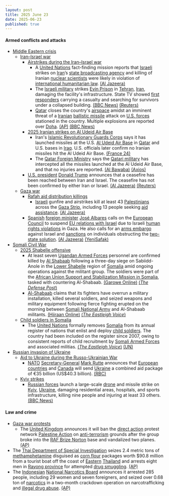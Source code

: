 ```yaml
---
layout: post
title: 2025 June 23
date: 2025-06-23
published: true
---
```



#### Armed conflicts and attacks

* [Middle Eastern crisis](https://en.wikipedia.org/wiki/Middle_Eastern_crisis_%282023-present%29 "Middle Eastern crisis (2023-present)")
  * [Iran–Israel war](https://en.wikipedia.org/wiki/Iran%E2%80%93Israel_war "Iran–Israel war")
    * [Airstrikes during the Iran–Israel war](https://en.wikipedia.org/wiki/List_of_attacks_during_the_Iran%E2%80%93Israel_war#Operation_Rising_Lion "List of attacks during the Iran–Israel war")
      * A [United Nations](https://en.wikipedia.org/wiki/United_Nations "United Nations") fact-finding mission reports that [Israeli](https://en.wikipedia.org/wiki/Israel "Israel") strikes on [Iran](https://en.wikipedia.org/wiki/Iran "Iran")’s [state broadcasting agency](https://en.wikipedia.org/wiki/Islamic_Republic_of_Iran_Broadcasting "Islamic Republic of Iran Broadcasting") and killing of Iranian [nuclear scientists](https://en.wikipedia.org/wiki/Nuclear_scientist "Nuclear scientist") were likely in violation of [international humanitarian law](https://en.wikipedia.org/wiki/International_humanitarian_law "International humanitarian law"). [(Al Jazeera)](https://aje.io/j5j5ww?update=3795089)
      * The [Israeli military](https://en.wikipedia.org/wiki/Israel_Defense_Forces "Israel Defense Forces") strikes [Evin Prison](https://en.wikipedia.org/wiki/Evin_Prison "Evin Prison") in [Tehran](https://en.wikipedia.org/wiki/Tehran "Tehran"), [Iran](https://en.wikipedia.org/wiki/Iran "Iran"), damaging the facility's infrastructure. State TV showed [first responders](https://en.wikipedia.org/wiki/First_responders "First responders") carrying a casualty and searching for survivors under a collapsed building. [(BBC News)](https://www.bbc.com/news/articles/cp8621gnknjo) [(Reuters)](https://www.reuters.com/world/middle-east/iran-weighs-retaliation-against-us-strikes-nuclear-sites-2025-06-23/)
      * [Qatar](https://en.wikipedia.org/wiki/Qatar "Qatar") closes the country's [airspace](https://en.wikipedia.org/wiki/Airspace "Airspace") amidst an imminent threat of a [Iranian](https://en.wikipedia.org/wiki/Islamic_Republic_of_Iran_Armed_Forces "Islamic Republic of Iran Armed Forces") [ballistic missile](https://en.wikipedia.org/wiki/Ballistic_missile "Ballistic missile") attack on [U.S. forces](https://en.wikipedia.org/wiki/United_States_Armed_Forces "United States Armed Forces") stationed in the country. Multiple explosions are reported over [Doha](https://en.wikipedia.org/wiki/Doha "Doha"). [(AP)](https://apnews.com/live/iran-israel-war-updates-6-23-2025) [(BBC News)](https://www.bbc.co.uk/news/live/cn7ze4vmk2pt)
    * [2025 Iranian strikes on Al Udeid Air Base](https://en.wikipedia.org/wiki/2025_Iranian_strikes_on_Al_Udeid_Air_Base "2025 Iranian strikes on Al Udeid Air Base")
      * Iran's [Islamic Revolutionary Guards Corps](https://en.wikipedia.org/wiki/Islamic_Revolutionary_Guards_Corps "Islamic Revolutionary Guards Corps") says it has launched missiles at the U.S. [Al Udeid Air Base](https://en.wikipedia.org/wiki/Al_Udeid_Air_Base "Al Udeid Air Base") in [Qatar](https://en.wikipedia.org/wiki/Qatar "Qatar") and U.S. bases in [Iraq](https://en.wikipedia.org/wiki/Iraq "Iraq"). U.S. officials later confirm no Iranian missiles hit the Al Udeid Air Base. [(France 24)](https://www.france24.com/en/middle-east/20250623-live-trump-says-strikes-on-iran-inflicted-monumental-damage-to-tehran-s-nuclear-program)
      * The [Qatar Foreign Ministry](https://en.wikipedia.org/wiki/Ministry_of_Foreign_Affairs_%28Qatar%29 "Ministry of Foreign Affairs (Qatar)") says the [Qatari military](https://en.wikipedia.org/wiki/Qatar_Armed_Forces "Qatar Armed Forces") has intercepted all the missiles launched at the Al Udeid Air Base, and that no injuries are reported. [(Al Bawaba)](https://www.albawaba.com/news/qatar-intercepts-iranian-missile-strike-1607353) [(Axios)](https://www.axios.com/2025/06/23/iran-retaliation-trump-israel-war)
    * [U.S. president](https://en.wikipedia.org/wiki/President_of_the_United_States "President of the United States") [Donald Trump](https://en.wikipedia.org/wiki/Donald_Trump "Donald Trump") announces that a ceasefire has been reached between Iran and Israel. The ceasefire has not been confirmed by either Iran or Israel. [(Al Jazeera)](https://aje.io/7jaly7) [(Reuters)](https://www.reuters.com/world/middle-east/trump-says-iran-israel-agree-ceasefire-2025-06-23/)
  * [Gaza war](https://en.wikipedia.org/wiki/Gaza_war "Gaza war")
    * [Rafah aid distribution killings](https://en.wikipedia.org/wiki/Rafah_aid_distribution_killings "Rafah aid distribution killings")
      * [Israeli](https://en.wikipedia.org/wiki/Israel_Defense_Forces "Israel Defense Forces") gunfire and airstrikes kill at least 43 [Palestinians](https://en.wikipedia.org/wiki/Palestinians "Palestinians") across the [Gaza Strip](https://en.wikipedia.org/wiki/Gaza_Strip "Gaza Strip"), including 13 people seeking [aid assistance](https://en.wikipedia.org/wiki/Humanitarian_aid_during_the_Gaza_war "Humanitarian aid during the Gaza war"). [(Al Jazeera)](https://www.aljazeera.com/news/2025/6/23/israel-kills-at-least-30-palestinians-in-gaza-including-aid-seekers)
    * [Spanish](https://en.wikipedia.org/wiki/Spain "Spain") [foreign minister](https://en.wikipedia.org/wiki/Ministry_of_Foreign_Affairs_%28Spain%29 "Ministry of Foreign Affairs (Spain)") [José Albares](https://en.wikipedia.org/wiki/Jos%C3%A9_Manuel_Albares "José Manuel Albares") calls on the [European Council](https://en.wikipedia.org/wiki/European_Council "European Council") to suspend [EU relations with Israel](https://en.wikipedia.org/wiki/Israel%E2%80%93European_Union_relations "Israel–European Union relations") due to Israeli [human rights violations](https://en.wikipedia.org/wiki/Human_rights_violation "Human rights violation") in Gaza. He also calls for an [arms embargo](https://en.wikipedia.org/wiki/Arms_embargo "Arms embargo") against Israel and [sanctions](https://en.wikipedia.org/wiki/International_sanctions "International sanctions") on individuals obstructing the [two-state solution](https://en.wikipedia.org/wiki/Two-state_solution "Two-state solution"). [(Al Jazeera)](https://aje.io/j5j5ww?update=3794000) [(YeniSafak)](https://www.yenisafak.com/en/news/spanish-foreign-minister-calls-for-suspension-of-eu-israel-association-agreement-arms-embargo-3703863)
* [Somali Civil War](https://en.wikipedia.org/wiki/Somali_Civil_War_%282009%E2%80%93present%29 "Somali Civil War (2009–present)")
  * [2025 Shabelle offensive](https://en.wikipedia.org/wiki/2025_Shabelle_offensive "2025 Shabelle offensive")
    * At least seven [Ugandan Armed Forces](https://en.wikipedia.org/wiki/Ugandan_Armed_Forces "Ugandan Armed Forces") personnel are confirmed killed by [Al Shabaab](https://en.wikipedia.org/wiki/Al-Shabaab_%28militant_group%29 "Al-Shabaab (militant group)") following a three-day siege on Sabiidd-Anole in the [Lower Shabelle](https://en.wikipedia.org/wiki/Lower_Shabelle "Lower Shabelle") region of [Somalia](https://en.wikipedia.org/wiki/Somalia "Somalia") amid ongoing operations against the militant group. The soldiers were part of the [African Union Support and Stabilization Mission in Somalia](https://en.wikipedia.org/wiki/African_Union_Support_and_Stabilization_Mission_in_Somalia "African Union Support and Stabilization Mission in Somalia"), tasked with countering Al-Shabaab. [(Garowe Online)](https://www.garoweonline.com/en/news/somalia/seven-ugandan-soldiers-killed-in-fierce-battle-to-retake-somali-town-from-al-shabaab) [(*The Defense Post*)](https://thedefensepost.com/2025/06/23/somalia-al-shabaab-uganda-army/)
    * [Al-Shabaab](https://en.wikipedia.org/wiki/Al-Shabaab_%28militant_group%29 "Al-Shabaab (militant group)") claims that its fighters have overrun a military installation, killed several soldiers, and seized weapons and military equipment following fierce fighting erupted on the morning between [Somali National Army](https://en.wikipedia.org/wiki/Somali_National_Army "Somali National Army") and Al-Shabaab militants. [(Hiiraan Online)](https://www.hiiraan.com/news4/2025/Jun/201965/heavy_fighting_erupts_near_baidoa_as_al_shabab_attacks_military_base.aspx) [(*The Eastleigh Voice*)](https://eastleighvoice.co.ke/somalia%20al%20shabaab/168882/clashes-between-somali-forces-al-shabaab-erupt-near-baidoa-after-attack-on-military-base)
  * [Child soldiers in Somalia](https://en.wikipedia.org/wiki/Child_soldiers_in_Somalia "Child soldiers in Somalia")
    * The [United Nations](https://en.wikipedia.org/wiki/United_Nations "United Nations") formally removes [Somalia](https://en.wikipedia.org/wiki/Somalia "Somalia") from its annual register of nations that enlist and deploy [child soldiers](https://en.wikipedia.org/wiki/Child_soldiers "Child soldiers"). The country had been included on the register since 2007, owing to consistent reports of child recruitment by [Somali Armed Forces](https://en.wikipedia.org/wiki/Somali_Armed_Forces "Somali Armed Forces") and associated militias. [(*The Eastleigh Voice*)](https://eastleighvoice.co.ke/somalia%252520un%252520blacklist/168763/un-delists-somalia-from-child-soldier-report-after-16-years-in-major-reform-milestone?amp=1) [(UN)](https://childrenandarmedconflict.un.org/2025/06/22495-haunting-cries-children-affected-by-conflict-endured-an-unconscionable-number-of-grave-violations-in-2024/)
* [Russian invasion of Ukraine](https://en.wikipedia.org/wiki/Russian_invasion_of_Ukraine "Russian invasion of Ukraine")
  * [Aid to Ukraine during the Russo-Ukrainian War](https://en.wikipedia.org/wiki/List_of_military_aid_to_Ukraine_during_the_Russo-Ukrainian_War "List of military aid to Ukraine during the Russo-Ukrainian War")
    * [NATO](https://en.wikipedia.org/wiki/NATO "NATO") [Secretary-General](https://en.wikipedia.org/wiki/Secretary_General_of_NATO "Secretary General of NATO") [Mark Rutte](https://en.wikipedia.org/wiki/Mark_Rutte "Mark Rutte") announces that [European countries](https://en.wikipedia.org/wiki/European_Union "European Union") and [Canada](https://en.wikipedia.org/wiki/Canada "Canada") will send [Ukraine](https://en.wikipedia.org/wiki/Ukraine "Ukraine") a combined aid package of €35 billion (US$40.3 billion). [(RBC)](https://newsukraine.rbc.ua/news/nato-chief-ukraine-to-receive-over-35-billion-1750690298.html)
  * [Kyiv strikes](https://en.wikipedia.org/wiki/Kyiv_strikes_%282022%E2%80%93present%29 "Kyiv strikes (2022–present)")
    * [Russian forces](https://en.wikipedia.org/wiki/Russian_Armed_Forces "Russian Armed Forces") launch a large-scale [drone](https://en.wikipedia.org/wiki/Drone_warfare "Drone warfare") and missile strike on [Kyiv](https://en.wikipedia.org/wiki/Kyiv "Kyiv"), [Ukraine](https://en.wikipedia.org/wiki/Ukraine "Ukraine"), damaging residential areas, hospitals, and sports infrastructure, killing nine people and injuring at least 33 others. [(BBC News)](https://www.bbc.com/news/articles/c0k7vll16l3o)

#### Law and crime

* [Gaza war protests](https://en.wikipedia.org/wiki/Gaza_war_protests "Gaza war protests")
  * The [United Kingdom](https://en.wikipedia.org/wiki/United_Kingdom "United Kingdom") announces it will ban the [direct action](https://en.wikipedia.org/wiki/Direct_action "Direct action") protest network [Palestine Action](https://en.wikipedia.org/wiki/Palestine_Action "Palestine Action") on [anti-terrorism](https://en.wikipedia.org/wiki/Terrorism_Acts "Terrorism Acts") grounds after the group broke into the [RAF Brize Norton](https://en.wikipedia.org/wiki/RAF_Brize_Norton "RAF Brize Norton") base and vandalized two planes. [(AP)](https://apnews.com/article/uk-ban-palestine-action-967a0080ffa855465cc7049e8fa17aac)
* The [Thai Department of Special Investigation](https://en.wikipedia.org/wiki/Department_of_Special_Investigation "Department of Special Investigation") seizes 2.4 metric tons of [methamphetamine](https://en.wikipedia.org/wiki/Methamphetamine "Methamphetamine") disguised as [corn flour](https://en.wikipedia.org/wiki/Maize_flour "Maize flour") packages worth $90.8 million from a tourist boat off the coast of [Eastern](https://en.wikipedia.org/wiki/Eastern_Thailand "Eastern Thailand") [Thailand](https://en.wikipedia.org/wiki/Thailand "Thailand") and arrests eight men in [Rayong province](https://en.wikipedia.org/wiki/Rayong_province "Rayong province") for attempted [drug smuggling](https://en.wikipedia.org/wiki/Drug_smuggling "Drug smuggling"). [(AP)](https://apnews.com/article/thailand-methamphetamine-seizure-drugs-b3b0ead895ec66dcbd201881b04f7087)
* The [Indonesian](https://en.wikipedia.org/wiki/Indonesia "Indonesia") [National Narcotics Board](https://en.wikipedia.org/wiki/National_Narcotics_Board "National Narcotics Board") announces it arrested 285 people, including 29 women and seven foreigners, and seized over 0.68 ton of [narcotics](https://en.wikipedia.org/wiki/Narcotics "Narcotics") in a two-month crackdown operation on narcotrafficking and [illegal drug abuse](https://en.wikipedia.org/wiki/Illegal_drug_abuse "Illegal drug abuse"). [(AP)](https://apnews.com/article/indonesia-drug-traffickers-arrest-crackdown-3327395b5cb0a45d9a628bfefa337daa)
